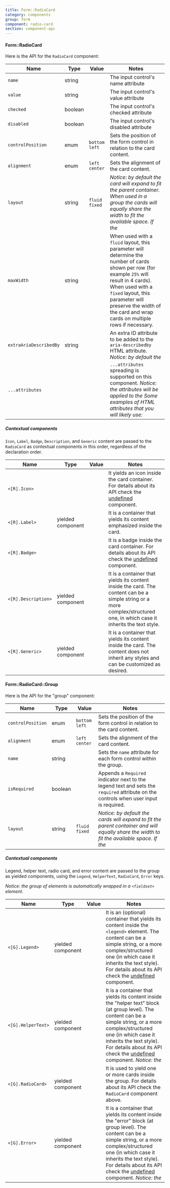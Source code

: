 ```yaml
---
title: Form::RadioCard
category: components
group: form
component: radio-card
section: component-api
---
```


#### Form::RadioCard

Here is the API for the `RadioCard` component:

| Name | Type | Value | Notes |
| --- | --- | --- | --- |
| `name` | string |  | The input control's name attribute |
| `value` | string |  | The input control's value attribute |
| `checked` | boolean |  | The input control's checked attribute |
| `disabled` | boolean |  | The input control's disabled attribute |
| `controlPosition` | enum | `bottom` `left` | Sets the position of the form control in relation to the card content. |
| `alignment` | enum | `left` `center` | Sets the alignment of the card content. |
| `layout` | string | `fluid` `fixed` | _Notice: by default the card will expand to fit the parent container. When used in a group the cards will equally share the width to fit the available space. If the_ |
| `maxWidth` | string |  | When used with a `fluid` layout, this parameter will determine the number of cards shown per row (for example `25%` will result in 4 cards). When used with a `fixed` layout, this parameter will preserve the width of the card and wrap cards on multiple rows if necessary. |
| `extraAriaDescribedBy` | string |  | An extra ID attribute to be added to the `aria-describedby` HTML attribute. _Notice: by default the_ |
| `...attributes` |  |  | `...attributes` spreading is supported on this component. _Notice: the attributes will be applied to the_ _Some examples of HTML attributes that you will likely use:_ |

##### Contextual components

`Icon`, `Label`, `Badge`, `Description`, and `Generic` content are passed to the `RadioCard` as contextual components in this order, regardless of the declaration order.

| Name | Type | Value | Notes |
| --- | --- | --- | --- |
| `<[R].Icon>` |  |  | It yields an icon inside the card container. For details about its API check the [undefined](https://flight-hashicorp.vercel.app/engineering) component. |
| `<[R].Label>` | yielded component |  | It is a container that yields its content emphasized inside the card. |
| `<[R].Badge>` |  |  | It is a badge inside the card container. For details about its API check the [undefined](/components/badge/01_overview/) component. |
| `<[R].Description>` | yielded component |  | It is a container that yields its content inside the card. The content can be a simple string or a more complex/structured one, in which case it inherits the text style. |
| `<[R].Generic>` | yielded component |  | It is a container that yields its content inside the card. The content does not inherit any styles and can be customized as desired. |

#### Form::RadioCard::Group

Here is the API for the "group" component:

| Name | Type | Value | Notes |
| --- | --- | --- | --- |
| `controlPosition` | enum | `bottom` `left` | Sets the position of the form control in relation to the card content. |
| `alignment` | enum | `left` `center` | Sets the alignment of the card content. |
| `name` | string |  | Sets the `name` attribute for each form control within the group. |
| `isRequired` | boolean |  | Appends a `Required` indicator next to the legend text and sets the `required` attribute on the controls when user input is required. |
| `layout` | string | `fluid` `fixed` | _Notice: by default the cards will expand to fit the parent container and will equally share the width to fit the available space. If the_ |

##### Contextual components

Legend, helper text, radio card, and error content are passed to the group as yielded components, using the `Legend`, `HelperText`, `RadioCard`, `Error` keys.

_Notice: the group of elements is automatically wrapped in a `<fieldset>` element._

| Name | Type | Value | Notes |
| --- | --- | --- | --- |
| `<[G].Legend>` | yielded component |  | It is an (optional) container that yields its content inside the `<legend>` element. The content can be a simple string, or a more complex/structured one (in which case it inherits the text style). For details about its API check the [undefined](/components/form/base-elements/01_overview/) component. |
| `<[G].HelperText>` | yielded component |  | It is a container that yields its content inside the "helper text" block (at group level). The content can be a simple string, or a more complex/structured one (in which case it inherits the text style). For details about its API check the [undefined](/components/form/base-elements/01_overview/) component. _Notice: the_ |
| `<[G].RadioCard>` | yielded component |  | It is used to yield one or more cards inside the group. For details about its API check the `RadioCard` component above. |
| `<[G].Error>` | yielded component |  | It is a container that yields its content inside the "error" block (at group level). The content can be a simple string, or a more complex/structured one (in which case it inherits the text style). For details about its API check the [undefined](/components/form/base-elements/01_overview/) component. _Notice: the_ |